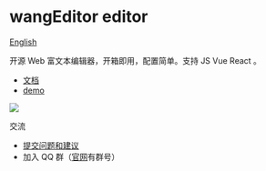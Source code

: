 # wangEditor editor

[English](./README-en.md)

开源 Web 富文本编辑器，开箱即用，配置简单。支持 JS Vue React 。

- [文档](https://www.wangeditor.com/)
- [demo](https://www.wangeditor.com/demo/)

![](../../docs/images/editor.png)

交流
- [提交问题和建议](https://github.com/wangeditor-team/wangEditor/issues)
- 加入 QQ 群（[官网](https://www.wangeditor.com/)有群号）
